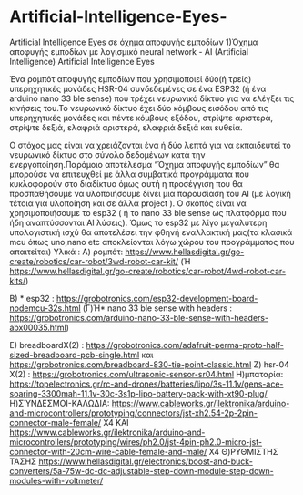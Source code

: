 # Artificial-Intelligence-Eyes-
Artificial Intelligence Eyes σε όχημα αποφυγής εμποδίων
1)Όχημα αποφυγής εμποδίων με λογισμικό neural network - AI (Artificial Intelligence)
Artificial Intelligence Eyes

Ένα ρομπότ αποφυγής εμποδίων που χρησιμοποιεί δύο(ή τρείς) υπερηχητικές μονάδες  HSR-04 συνδεδεμένες σε ένα ESP32 (ή ένα arduino nano 33 ble sense) που τρέχει  νευρωνικό δίκτυο για να ελέγξει τις κινήσεις του.Το νευρωνικό δίκτυο έχει δύο κόμβους εισόδου από τις υπερηχητικές μονάδες και πέντε κόμβους εξόδου, στρίψτε αριστερά, στρίψτε δεξιά, ελαφριά αριστερά, ελαφριά δεξιά και  ευθεία.

Ο στόχος μας είναι να χρειάζονται ένα ή δύο λεπτά για να εκπαιδευτεί το νευρωνικό δίκτυο στο σύνολο δεδομένων κατά την ενεργοποίηση.Παρόμοιο αποτέλεσμα “Όχημα αποφυγής εμποδίων” θα μπορούσε να επιτευχθεί με άλλα συμβατικά προγράμματα που κυκλοφορούν στο διαδίκτυο όμως αυτή η προσέγγιση που θα προσπαθήσουμε να υλοποιήσουμε δίνει μια παρουσίαση του AI (με λογική τέτοια για υλοποίηση και σε άλλα project ).
Ο σκοπός είναι να χρησιμοποιήσουμε το esp32 ( ή το nano 33 ble sense ως πλατφόρμα που ήδη αναπτύσσονται AI λύσεις). Όμως το esp32 με λίγο μεγαλύτερη υπολογιστική ισχύ θα αποτελέσει την φθηνή εναλλακτική μας(τα κλασικά mcu όπως uno,nano etc αποκλείονται λόγω χώρου του προγράμματος που απαιτείται)
Υλικά : 
Α)  ρομπότ: https://www.hellasdigital.gr/go-create/robotics/car-robot/3wd-robot-car-kit/
(Ή  https://www.hellasdigital.gr/go-create/robotics/car-robot/4wd-robot-car-kits/)
 
Β) * esp32 : https://grobotronics.com/esp32-development-board-nodemcu-32s.html
(Γ)Ή* nano 33 ble sense with headers : https://grobotronics.com/arduino-nano-33-ble-sense-with-headers-abx00035.html)
 
Ε) breadboardX(2) : https://grobotronics.com/adafruit-perma-proto-half-sized-breadboard-pcb-single.html και https://grobotronics.com/breadboard-830-tie-point-classic.html
Ζ) hsr-04 X(2) : https://grobotronics.com/ultrasonic-sensor-sr04.html
Η)μπαταρία: https://topelectronics.gr/rc-and-drones/batteries/lipo/3s-11.1v/gens-ace-soaring-3300mah-11.1v-30c-3s1p-lipo-battery-pack-with-xt90-plug/
Η)ΣΎΝΔΕΣΜΟΙ-ΚΑΛΩΔΙΑ: https://www.cableworks.gr/ilektronika/arduino-and-microcontrollers/prototyping/connectors/jst-xh2.54-2p-2pin-connector-male-female/  Χ4  ΚΑΙ https://www.cableworks.gr/ilektronika/arduino-and-microcontrollers/prototyping/wires/ph2.0/jst-4pin-ph2.0-micro-jst-connector-with-20cm-wire-cable-female-and-male/  Χ4
Θ)ΡΥΘΜΙΣΤΗΣ ΤΑΣΗΣ https://www.hellasdigital.gr/electronics/boost-and-buck-converters/5a-75w-dc-dc-adjustable-step-down-module-step-down-modules-with-voltmeter/
 
